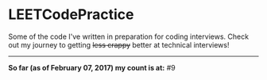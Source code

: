 # LEETCodePractice
Some of the code I've written in preparation for coding interviews. Check out my journey to getting ~~less crappy~~ better at technical interviews!

___

**So far (as of February 07, 2017) my count is at:**
#9

